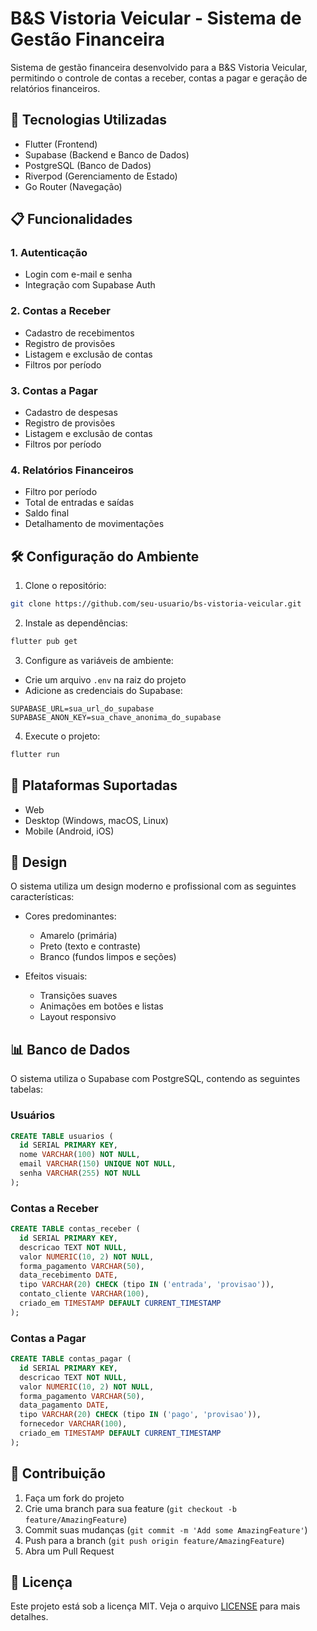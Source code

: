 # B&S Vistoria Veicular - Sistema de Gestão Financeira

Sistema de gestão financeira desenvolvido para a B&S Vistoria Veicular, permitindo o controle de contas a receber, contas a pagar e geração de relatórios financeiros.

## 🚀 Tecnologias Utilizadas

- Flutter (Frontend)
- Supabase (Backend e Banco de Dados)
- PostgreSQL (Banco de Dados)
- Riverpod (Gerenciamento de Estado)
- Go Router (Navegação)

## 📋 Funcionalidades

### 1. Autenticação
- Login com e-mail e senha
- Integração com Supabase Auth

### 2. Contas a Receber
- Cadastro de recebimentos
- Registro de provisões
- Listagem e exclusão de contas
- Filtros por período

### 3. Contas a Pagar
- Cadastro de despesas
- Registro de provisões
- Listagem e exclusão de contas
- Filtros por período

### 4. Relatórios Financeiros
- Filtro por período
- Total de entradas e saídas
- Saldo final
- Detalhamento de movimentações

## 🛠️ Configuração do Ambiente

1. Clone o repositório:
```bash
git clone https://github.com/seu-usuario/bs-vistoria-veicular.git
```

2. Instale as dependências:
```bash
flutter pub get
```

3. Configure as variáveis de ambiente:
- Crie um arquivo `.env` na raiz do projeto
- Adicione as credenciais do Supabase:
```
SUPABASE_URL=sua_url_do_supabase
SUPABASE_ANON_KEY=sua_chave_anonima_do_supabase
```

4. Execute o projeto:
```bash
flutter run
```

## 📱 Plataformas Suportadas

- Web
- Desktop (Windows, macOS, Linux)
- Mobile (Android, iOS)

## 🎨 Design

O sistema utiliza um design moderno e profissional com as seguintes características:

- Cores predominantes:
  - Amarelo (primária)
  - Preto (texto e contraste)
  - Branco (fundos limpos e seções)

- Efeitos visuais:
  - Transições suaves
  - Animações em botões e listas
  - Layout responsivo

## 📊 Banco de Dados

O sistema utiliza o Supabase com PostgreSQL, contendo as seguintes tabelas:

### Usuários
```sql
CREATE TABLE usuarios (
  id SERIAL PRIMARY KEY,
  nome VARCHAR(100) NOT NULL,
  email VARCHAR(150) UNIQUE NOT NULL,
  senha VARCHAR(255) NOT NULL
);
```

### Contas a Receber
```sql
CREATE TABLE contas_receber (
  id SERIAL PRIMARY KEY,
  descricao TEXT NOT NULL,
  valor NUMERIC(10, 2) NOT NULL,
  forma_pagamento VARCHAR(50),
  data_recebimento DATE,
  tipo VARCHAR(20) CHECK (tipo IN ('entrada', 'provisao')),
  contato_cliente VARCHAR(100),
  criado_em TIMESTAMP DEFAULT CURRENT_TIMESTAMP
);
```

### Contas a Pagar
```sql
CREATE TABLE contas_pagar (
  id SERIAL PRIMARY KEY,
  descricao TEXT NOT NULL,
  valor NUMERIC(10, 2) NOT NULL,
  forma_pagamento VARCHAR(50),
  data_pagamento DATE,
  tipo VARCHAR(20) CHECK (tipo IN ('pago', 'provisao')),
  fornecedor VARCHAR(100),
  criado_em TIMESTAMP DEFAULT CURRENT_TIMESTAMP
);
```

## 🤝 Contribuição

1. Faça um fork do projeto
2. Crie uma branch para sua feature (`git checkout -b feature/AmazingFeature`)
3. Commit suas mudanças (`git commit -m 'Add some AmazingFeature'`)
4. Push para a branch (`git push origin feature/AmazingFeature`)
5. Abra um Pull Request

## 📝 Licença

Este projeto está sob a licença MIT. Veja o arquivo [LICENSE](LICENSE) para mais detalhes.
